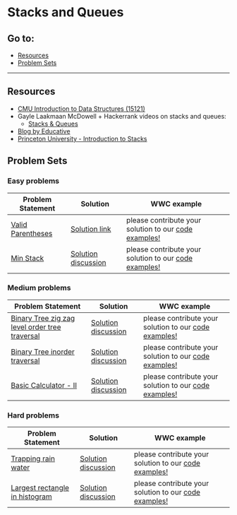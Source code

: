 # Stacks and Queues

## Go to:
 * [Resources](#resources)
 * [Problem Sets](#problem-sets)

___

## Resources
- [CMU Introduction to Data Structures (15121)](https://www.andrew.cmu.edu/course/15-121/lectures/Stacks%20and%20Queues/Stacks%20and%20Queues.html#:~:text=A%20queue%20is%20a%20container,%2Dout%20(FIFO)%20principle.&text=The%20difference%20between%20stacks%20and,item%20the%20least%20recently%20added.)
- Gayle Laakmaan McDowell + Hackerrank videos on stacks and queues:
    - [Stacks & Queues](https://www.youtube.com/watch?v=wjI1WNcIntg)
- [Blog by Educative](https://www.educative.io/blog/data-structures-stack-queue-java-tutorial)
- [Princeton University - Introduction to Stacks](https://introcs.cs.princeton.edu/java/43stack/) 

## Problem Sets

### Easy problems
Problem Statement | Solution | WWC example
--- | --- | ---
[Valid Parentheses](https://leetcode.com/problems/valid-parentheses/) | [Solution link](https://leetcode.com/problems/valid-parentheses/solution/) | please contribute your solution to our [code examples!](https://github.com/WomenWhoCode/wwcsf-algos/tree/master/code-examples/)
[Min Stack](https://leetcode.com/problems/min-stack/) | [Solution discussion](https://leetcode.com/problems/min-stack/solution/) | please contribute your solution to our [code examples!](https://github.com/WomenWhoCode/wwcsf-algos/tree/master/code-examples/)


### Medium problems
Problem Statement | Solution | WWC example
--- | --- | ---
[Binary Tree zig zag level order tree traversal ](https://leetcode.com/problems/binary-tree-zigzag-level-order-traversal/) | [Solution discussion](https://leetcode.com/problems/binary-tree-zigzag-level-order-traversal/solution/) | please contribute your solution to our [code examples!](https://github.com/WomenWhoCode/wwcsf-algos/tree/master/code-examples/)
[Binary Tree inorder traversal](https://leetcode.com/problems/binary-tree-inorder-traversal/) | [Solution discussion](https://leetcode.com/problems/binary-tree-inorder-traversal/solution/) | please contribute your solution to our [code examples!](https://github.com/WomenWhoCode/wwcsf-algos/tree/master/code-examples/)
[Basic Calculator - II](https://leetcode.com/problems/basic-calculator-ii/) | [Solution discussion](https://leetcode.com/problems/basic-calculator-ii/solution/) | please contribute your solution to our [code examples!](https://github.com/WomenWhoCode/wwcsf-algos/tree/master/code-examples/)


### Hard problems
Problem Statement | Solution | WWC example
--- | --- | ---
[Trapping rain water](https://leetcode.com/problems/trapping-rain-water/) | [Solution discussion](https://leetcode.com/problems/kth-smallest-element-in-a-sorted-matrix/discuss/?currentPage=1&orderBy=most_votes&query=) | please contribute your solution to our [code examples!](https://github.com/WomenWhoCode/wwcsf-algos/tree/master/code-examples/)
[Largest rectangle in histogram](https://leetcode.com/problems/largest-rectangle-in-histogram/) | [Solution discussion](https://leetcode.com/problems/wiggle-sort-ii/discuss/?currentPage=1&orderBy=most_votes&query=) | please contribute your solution to our [code examples!](https://github.com/WomenWhoCode/wwcsf-algos/tree/master/code-examples/)
